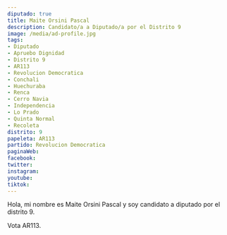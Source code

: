 ```yaml
---
diputado: true
title: Maite Orsini Pascal
description: Candidato/a a Diputado/a por el Distrito 9
image: /media/ad-profile.jpg
tags:
- Diputado
- Apruebo Dignidad
- Distrito 9
- AR113
- Revolucion Democratica
- Conchali
- Huechuraba
- Renca
- Cerro Navia
- Independencia
- Lo Prado
- Quinta Normal
- Recoleta
distrito: 9
papeleta: AR113
partido: Revolucion Democratica
paginaWeb:
facebook:
twitter:
instagram:
youtube:
tiktok:
---
```

Hola, mi nombre es Maite Orsini Pascal y soy candidato a diputado por el distrito 9.

Vota AR113.
